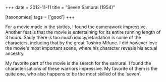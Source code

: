 +++
date = 2012-11-11
title = "Seven Samurai (1954)"

[taxonomies]
tags = ['good']
+++

For a movie made in the sixties, I found the camerawork impressive.
Another feat is that the movie is entertaining for its entire running
length of 3 hours. Sadly there is too much idiocy/retardation is some of
the characters, including that by the great Toshiro Mifune. I did
however love the movie\'s most important scene, where his character
reveals his actual ancestry.

My favorite part of the movie is the search for the samurai. I found the
characterisations of these warriors impressive. My favorite of them is
the quite one, who also happens to be the most skilled of the \'seven\'.
